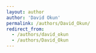 ```yaml
---
layout: author
author: 'David Okun'
permalink: /authors/David_Okun/
redirect_from:
  - /authors/david_okun
  - /authors/David_Okun
---
```

